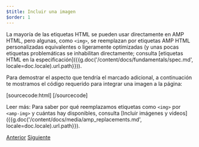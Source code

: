 ```yaml
---
$title: Incluir una imagen
$order: 1
---
```


La mayoría de las etiquetas HTML se pueden usar directamente en AMP HTML, pero algunas, como `<img>`, se reemplazan por etiquetas AMP HTML personalizadas equivalentes o ligeramente optimizadas (y unas pocas etiquetas problemáticas se inhabilitan directamente; consulta [etiquetas HTML en la especificación]({{g.doc('/content/docs/fundamentals/spec.md', locale=doc.locale).url.path}})).

Para demostrar el aspecto que tendría el marcado adicional, a continuación te mostramos el código requerido para integrar una imagen a la página:

[sourcecode:html]
<amp-img src="bienvenido.jpg" alt="Bienvenido" height="400" width="800"></amp-img>
[/sourcecode]

Leer más: Para saber por qué reemplazamos etiquetas como `<img>` por `<amp-img>` y cuántas hay disponibles, consulta [Incluir imágenes y videos]({{g.doc('/content/docs/media/amp_replacements.md', locale=doc.locale).url.path}}).

<div class="prev-next-buttons">
  <a class="button prev-button" href="{{g.doc('/content/docs/getting_started/create/basic_markup.md', locale=doc.locale).url.path}}"><span class="arrow-prev">Anterior</span></a>
  <a class="button next-button" href="{{g.doc('/content/docs/getting_started/create/presentation_layout.md', locale=doc.locale).url.path}}"><span class="arrow-next">Siguiente</span></a>
</div>

